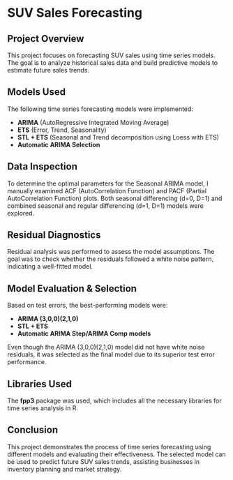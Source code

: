 # SUV Sales Forecasting  

## Project Overview  
This project focuses on forecasting SUV sales using time series models. The goal is to analyze historical sales data and build predictive models to estimate future sales trends.  

## Models Used  
The following time series forecasting models were implemented:  
- **ARIMA** (AutoRegressive Integrated Moving Average)  
- **ETS** (Error, Trend, Seasonality)  
- **STL + ETS** (Seasonal and Trend decomposition using Loess with ETS)  
- **Automatic ARIMA Selection**  

## Data Inspection  
To determine the optimal parameters for the Seasonal ARIMA model, I manually examined ACF (AutoCorrelation Function) and PACF (Partial AutoCorrelation Function) plots. Both seasonal differencing (d=0, D=1) and combined seasonal and regular differencing (d=1, D=1) models were explored.  

## Residual Diagnostics  
Residual analysis was performed to assess the model assumptions. The goal was to check whether the residuals followed a white noise pattern, indicating a well-fitted model.  

## Model Evaluation & Selection  
Based on test errors, the best-performing models were:  
- **ARIMA (3,0,0)(2,1,0)**  
- **STL + ETS**  
- **Automatic ARIMA Step/ARIMA Comp models**  

Even though the ARIMA (3,0,0)(2,1,0) model did not have white noise residuals, it was selected as the final model due to its superior test error performance.  

## Libraries Used  
The **fpp3** package was used, which includes all the necessary libraries for time series analysis in R.  

## Conclusion  
This project demonstrates the process of time series forecasting using different models and evaluating their effectiveness. The selected model can be used to predict future SUV sales trends, assisting businesses in inventory planning and market strategy.   
